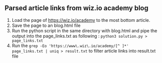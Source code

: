 ## Parsed article links from wiz.io academy blog

1. Load the page of https://wiz.io/academy to the most bottom article.
2. Save the page to an blog.html file
3. Run the python script in the same directory with blog.html and pipe the output into the page_links.txt as following : `python3 solution.py > page_links.txt`
4. Run the `grep -Eo 'https://www\.wiz\.io/academy/[^ ]*' page_links.txt | uniq > result.txt` to filter article links into result.txt file
